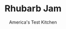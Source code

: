 ---
layout: ../../layouts/MarkdownPostLayout.astro
title: Rhubarb Jam
author: America's Test Kitchen
pubDate: 2023-03-15
description: "Make rhubarb your jam."
image_url: https://res.cloudinary.com/hksqkdlah/image/upload/ar_1:1,c_fill,dpr_2.0,f_auto,fl_lossy.progressive.strip_profile,g_faces:auto,q_auto:low,w_344/SFS_RhubarbJam-136_ihf1qh
tags: ["Fruit","Make Ahead","Condiments"]
calories: 2536
protein: 
carbohydrates: 39
fats: 
fiber: 1
ingredients: ["2 pounds, rhubarb, trimmed and cut into ½-inch pieces (7 cups)","3 cups (21 ounces), sugar","⅔ cup, lemon juice (4 lemons)"]
serves: 16
time: "1 hour, plus 12 hours chilling"
instructions: ["Place 2 small plates in freezer to chill. Combine rhubarb, sugar, and lemon juice in Dutch oven and bring to boil over medium-high heat. Cook, stirring often, until rhubarb is softened, about 5 minutes. Using potato masher, crush rhubarb gently, leaving some larger pieces intact. Simmer vigorously, stirring often and adjusting heat as needed to avoid scorching and splattering, until mixture is reduced by about half and registers 215 degrees, 18 to 20 minutes. Remove pot from heat.","To test consistency, place 1 teaspoon jam on chilled plate and freeze for 2 minutes. Drag your finger through jam on plate; jam has correct consistency when your finger leaves distinct trail. If jam is runny, return pot to heat and continue to simmer 1 to 3 minutes longer before retesting with second plate.","Place 2 pint jars in bowl and place under hot running water until heated through, 1 to 2 minutes; shake dry.","Using funnel and ladle, portion hot jam into hot jars. Let jam cool completely; cover; and refrigerate until jam is set, 12 to 24 hours. (Jam can be refrigerated for up to 2 months.)"]
nutrition: ["176 mg Potassium, K","8 mg Phosphorus, P","49 mg Calcium, Ca","7 mg Magnesium, Mg","2 mg Sodium, Na","9 mg Vitamin C, total ascorbic acid","1 g Fiber, total dietary","6 µg Folate, food","38 g Sugars, total","16 µg Vitamin K (phylloquinone)","64 g Water","40 g Carbohydrate, by difference","6 µg Folate, DFE","2 µg Vitamin A, RAE","39 g Carbohydrates (net)","158 kcal Energy","37 g Sugars, added","2536 calories"]
notes: "Depending on the amount of trimming required, you may need more than 2 pounds of rhubarb to get 7 cups of cut pieces. In addition to sweet applications, this jam is great on a cheese board or added to a glaze for pork or duck."
---